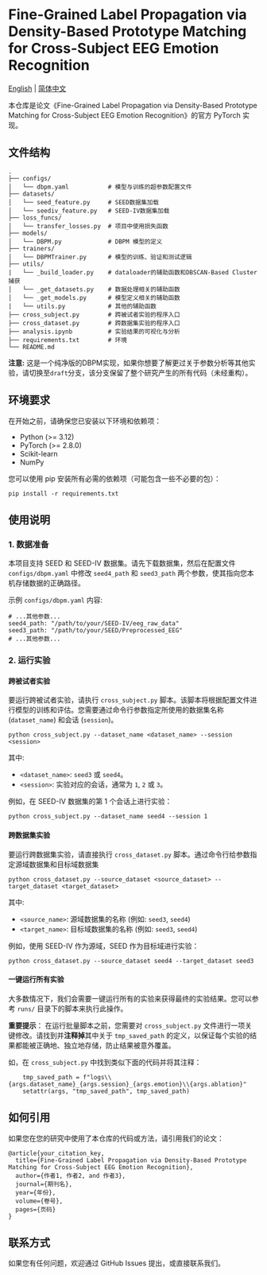 # Fine-Grained Label Propagation via Density-Based Prototype Matching for Cross-Subject EEG Emotion Recognition

[English](./README.md) | [简体中文](./README_zh.md)

本仓库是论文《Fine-Grained Label Propagation via Density-Based Prototype Matching for Cross-Subject EEG Emotion Recognition》的官方 PyTorch 实现。

## 文件结构

```
.
├── configs/
│   └── dbpm.yaml           # 模型与训练的超参数配置文件
├── datasets/
│   └── seed_feature.py     # SEED数据集加载
│   └── seediv_feature.py   # SEED-IV数据集加载
├── loss_funcs/
│   └── transfer_losses.py  # 项目中使用损失函数
├── models/
│   └── DBPM.py             # DBPM 模型的定义
├── trainers/
│   └── DBPMTrainer.py      # 模型的训练、验证和测试逻辑
├── utils/
|   └── _build_loader.py    # dataloader的辅助函数和DBSCAN-Based Cluster捕获
│   └── _get_datasets.py    # 数据处理相关的辅助函数
│   └── _get_models.py      # 模型定义相关的辅助函数
|   └── utils.py			# 其他的辅助函数
├── cross_subject.py        # 跨被试者实验的程序入口
├── cross_dataset.py        # 跨数据集实验的程序入口
├── analysis.ipynb          # 实验结果的可视化与分析
├── requirements.txt		# 环境
└── README.md
```

**注意:**
这是一个纯净版的DBPM实现，如果你想要了解更过关于参数分析等其他实验，请切换至`draft`分支，该分支保留了整个研究产生的所有代码（未经重构）。

## 环境要求

在开始之前，请确保您已安装以下环境和依赖项：

- Python (>= 3.12)
- PyTorch (>= 2.8.0)
- Scikit-learn
- NumPy

您可以使用 pip 安装所有必需的依赖项（可能包含一些不必要的包）：

```base
pip install -r requirements.txt
```

## 使用说明

### 1. 数据准备

本项目支持 SEED 和 SEED-IV 数据集。请先下载数据集，然后在配置文件 `configs/dbpm.yaml` 中修改 `seed4_path` 和 `seed3_path` 两个参数，使其指向您本机存储数据的正确路径。

示例 `configs/dbpm.yaml` 内容:

```
# ...其他参数...
seed4_path: "/path/to/your/SEED-IV/eeg_raw_data"
seed3_path: "/path/to/your/SEED/Preprocessed_EEG"
# ...其他参数...
```

### 2. 运行实验

#### 跨被试者实验

要运行跨被试者实验，请执行 `cross_subject.py` 脚本。该脚本将根据配置文件进行模型的训练和评估。您需要通过命令行参数指定所使用的数据集名称 (`dataset_name`) 和会话 (`session`)。

```base
python cross_subject.py --dataset_name <dataset_name> --session <session>
```

其中:

- `<dataset_name>`: `seed3` 或 `seed4`。
- `<session>`: 实验对应的会话，通常为 `1`, `2` 或 `3`。

例如，在 SEED-IV 数据集的第 1 个会话上进行实验：

```
python cross_subject.py --dataset_name seed4 --session 1
```

#### 跨数据集实验

要运行跨数据集实验，请直接执行 `cross_dataset.py` 脚本。通过命令行给参数指定源域数据集和目标域数据集

```base
python cross_dataset.py --source_dataset <source_dataset> --target_dataset <target_dataset>
```

其中:

- `<source_name>`: 源域数据集的名称 (例如: `seed3`, `seed4`)
- `<target_name>`: 目标域数据集的名称 (例如: `seed3`, `seed4`)

例如，使用 SEED-IV 作为源域，SEED 作为目标域进行实验：

```base
python cross_dataset.py --source_dataset seed4 --target_dataset seed3
```

#### 一键运行所有实验

大多数情况下，我们会需要一键运行所有的实验来获得最终的实验结果。您可以参考 `runs/` 目录下的脚本来执行此操作。

**重要提示**： 在运行批量脚本之前，您需要对 `cross_subject.py` 文件进行一项关键修改。请找到并**注释掉**其中关于 `tmp_saved_path` 的定义，以保证每个实验的结果都能被正确地、独立地存储，防止结果被意外覆盖。

如，在 `cross_subject.py` 中找到类似下面的代码并将其注释：

```
    tmp_saved_path = f"logs\\{args.dataset_name}_{args.session}_{args.emotion}\\{args.ablation}"
    setattr(args, "tmp_saved_path", tmp_saved_path)
```

## 如何引用

如果您在您的研究中使用了本仓库的代码或方法，请引用我们的论文：

```
@article{your_citation_key,
  title={Fine-Grained Label Propagation via Density-Based Prototype Matching for Cross-Subject EEG Emotion Recognition},
  author={作者1, 作者2, and 作者3},
  journal={期刊名},
  year={年份},
  volume={卷号},
  pages={页码}
}
```

## 联系方式

如果您有任何问题，欢迎通过 GitHub Issues 提出，或直接联系我们。
